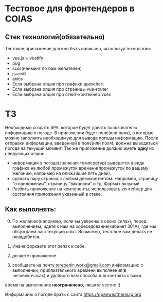 # Тестовое для фронтендеров в COIAS

## Стек технологий(обязательно)
Тестовое приложение должно быть написано, используя технологии:
* vue.js + vuetify
* pug
* scss(нейминг по бэм желателен)
* js+es6
* axios
* Если выбрана опция про графики apexchart
* Если выбрана опция про страницы vue-router 
* Если выбрана опция про стейт-контейнер vuex

# ТЗ
Необходимо создать SPA, которое будет давать пользователю информацию о погоде. В приложении будет поле(или поля), в которые можно заполнить необходимую для вывода погоды информацию. После отправки информации, введенной в поле(или поля), должна выводиться погода на текущий момент. 
Так же приложение должно иметь **одну** из следующих опций:
* информация о погоде(значения температур) выведется в виде графика на любой промежуток времени(промежуток по вашему желанию, например на ближайшие пять дней).
* сделать пару страниц с любым демоконтентом. Например, страницу "о приложении", страницу "вакансии" и тд. Формат вольный.
* Разбить приложение на компоненты, использовать контейнер для состояния приложения указанный в стеке.

## Как выполнять:

0) По желанию(например, если вы уверены в своих силах), перед выполнением, идете к нам на собеседование(кабинет 301А), где мы обсуждаем ваш текущий опыт. Возможно, тестовое вам делать не понадобится.

1) Иначе форкаете этот репак к себе.
2) делаете приложение 
3) сообщаете на почту terebenin.work@gmail.com информацию о выполнении, приблизтельного времени выполнения(в человекочасах) и удобного вам способа для контакта с вами.

время на выполнение **неограничено**, пишите честно :)



Информацию о погоде брать с сайта https://openweathermap.org
